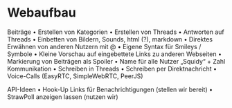 # Webaufbau

Beiträge 
•	Erstellen von Kategorien 
•	Erstellen von Threads 
•	Antworten auf Threads 
•	Einbetten von Bildern, Sounds, html (?), markdown 
•	Direktes Erwähnen von anderen Nutzern mit @ 
•	Eigene Syntax für Smileys / Symbole 
•	Kleine Vorschau auf eingebettete Links zu anderen Webseiten 
•	Markierung von Beiträgen als Spoiler 
•	Name für alle Nutzer „Squidy“ + Zahl
Kommunikation 
•	Schreiben in Threads 
•	Schreiben per Direktnachricht 
•	Voice-Calls (EasyRTC, SimpleWebRTC, PeerJS)

API-Ideen
•	Hook-Up Links für Benachrichtigungen (stellen wir bereit)
•	StrawPoll anzeigen lassen (nutzen wir)
